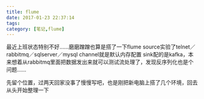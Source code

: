 ```yaml
---
title: flume
date: 2017-01-23 22:37:14
tags:
category: [笔记,flume]
---
```


最近上班状态特别不好……磨磨蹭蹭也算是搭了一下flume
source实验了telnet／rabbitmq／sqlserver／mysql
channel就是默认内存配置
sink配的是kafka，本来想着从rabbitmq里面把数据发出来就可以测试流处理了，发现反序列化也是个问题……

先留个位置，过两天回家没事了慢慢写吧，也是刚把新电脑上搭了几个环境，回去从头开始整理一下
<!--more-->